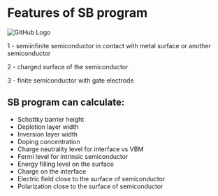 # Features of SB program

![GitHub Logo](https://github.com/Dmitry-Skachkov/SB/blob/main/Docs/SB_features.jpg)

1 - semiinfinite semiconductor in contact with metal surface or another semiconductor

2 - charged surface of the semiconductor 

3 - finite semiconductor with gate electrode

## SB program can calculate:

 * Schottky barrier height
 * Depletion layer width
 * Inversion layer width
 * Doping concentration
 * Charge neutrality level for interface vs VBM
 * Fermi level for intrinsic semiconductor
 * Energy filling level on the surface
 * Charge on the interface
 * Electric field close to the surface of semiconductor
 * Polarization close to the surface of semiconductor  
